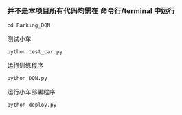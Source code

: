 ### 并不是本项目所有代码均需在 命令行/terminal 中运行

```
cd Parking_DQN
```

测试小车

```
python test_car.py
```

运行训练程序

```
python DQN.py
```

运行小车部署程序

```
python deploy.py
```

